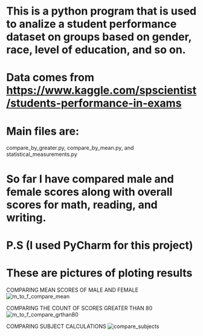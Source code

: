 # This is a python program that is used to analize a student performance dataset on groups based on gender, race, level of education, and so on.
# Data comes from https://www.kaggle.com/spscientist/students-performance-in-exams

# Main files are:
compare_by_greater.py, compare_by_mean.py, and statistical_measurements.py

# So far I have compared male and female scores along with overall scores for math, reading, and writing.

# P.S (I used PyCharm for this project)

# These are pictures of ploting results
COMPARING MEAN SCORES OF MALE AND FEMALE
![m_to_f_compare_mean](https://user-images.githubusercontent.com/48697778/100936829-b6796280-34b7-11eb-8fb6-cfdd0ebd1dc2.png)

COMPARING THE COUNT OF SCORES GREATER THAN 80
![m_to_f_compare_grthan80](https://user-images.githubusercontent.com/48697778/100936838-ba0ce980-34b7-11eb-8bad-67588068d7e3.png)

COMPARING SUBJECT CALCULATIONS
![compare_subjects](https://user-images.githubusercontent.com/48697778/100936846-bc6f4380-34b7-11eb-96bc-3e6558821d75.png)
